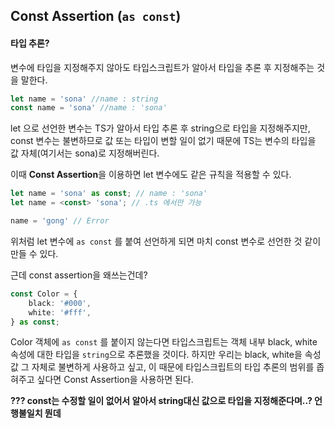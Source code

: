 ## Const Assertion (`as const`) 

#### **타입 추론?**

변수에 타입을 지정해주지 않아도 타입스크립트가 알아서 타입을 추론 후 지정해주는 것을 말한다. 

``` typescript
let name = 'sona' //name : string
const name = 'sona' //name : 'sona'
```

let 으로 선언한 변수는 TS가 알아서 타입 추론 후 string으로 타입을 지정해주지만, const 변수는 불변하므로 값 또는 타입이 변할 일이 없기 때문에 TS는 변수의 타입을 값 자체(여기서는 sona)로 지정해버린다. 

이때 **Const Assertion**을 이용하면 let 변수에도 같은 규칙을 적용할 수 있다. 

```typescript
let name = 'sona' as const; // name : 'sona'	
let name = <const> 'sona'; // .ts 에서만 가능 

name = 'gong' // Error 
```

위처럼 let 변수에 `as const` 를 붙여 선언하게 되면 마치 const 변수로 선언한 것 같이 만들 수 있다. 

근데 const assertion을 왜쓰는건데? 

```typescript
const Color = {
	black: '#000',
	white: '#fff',
} as const;
```

Color 객체에 `as const` 를 붙이지 않는다면 타입스크립트는 객체 내부 black, white 속성에 대한 타입을 `string`으로 추론했을 것이다.  하지만 우리는 black, white을 속성값 그 자체로 불변하게 사용하고 싶고, 이 때문에 타입스크립트의 타입 추론의 범위를 좁혀주고 싶다면 Const Assertion을 사용하면 된다. 

**??? const는 수정할 일이 없어서 알아서 string대신 값으로 타입을 지정해준다며..? 언행불일치 뭔데**
